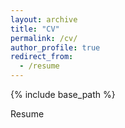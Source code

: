 ```yaml
---
layout: archive
title: "CV"
permalink: /cv/
author_profile: true
redirect_from:
  - /resume
---
```


{% include base_path %}


Resume
